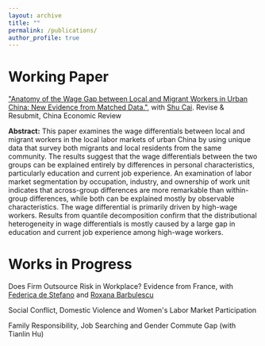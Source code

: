 ```yaml
---
layout: archive
title: ""
permalink: /publications/
author_profile: true
---
```


# Working Paper
["Anatomy of the Wage Gap between Local and Migrant Workers in Urban China: New Evidence from Matched Data."](https://papers.ssrn.com/sol3/papers.cfm?abstract_id=3933758), with [Shu Cai](http://www.caishu.org/). Revise & Resubmit, China Economic Review

**Abstract:** This paper examines the wage differentials between local and migrant workers in the local labor markets of urban China by using unique data that survey both migrants and local residents from the same community. The results suggest that the wage differentials between the two groups can be explained entirely by differences in personal characteristics, particularly education and current job experience. An examination of labor market segmentation by occupation, industry, and ownership of work unit indicates that across-group differences are more remarkable than within-group differences, while both can be explained mostly by observable characteristics. The wage differential is primarily driven by high-wage workers. Results from quantile decomposition confirm that the distributional heterogeneity in wage differentials is mostly caused by a large gap in education and current job experience among high-wage workers.

# Works in Progress

Does Firm Outsource Risk in Workplace? Evidence from France, with [Federica de Stefano](https://www.hec.edu/en/faculty-research/faculty-directory/faculty-member/destefano-federica) and [Roxana Barbulescu](https://www.hec.edu/en/faculty-research/faculty-directory/faculty-member/barbulescu-roxana)

Social Conflict, Domestic Violence and Women's Labor Market Participation

Family Responsibility, Job Searching and Gender Commute Gap (with Tianlin Hu)

